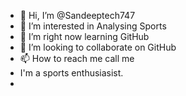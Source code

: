 - 👋 Hi, I’m @Sandeeptech747
- 👀 I’m interested in Analysing Sports
- 🌱 I’m right now learning GitHub
- 💞️ I’m looking to collaborate on GitHub
- 📫 How to reach me call me
- I'm a sports enthusiasist.
- 

<!---
Sandeeptech747/Sandeeptech747 is a ✨ special ✨ repository because its `README.md` (this file) appears on your GitHub profile.
You can click the Preview link to take a look at your changes.
--->
